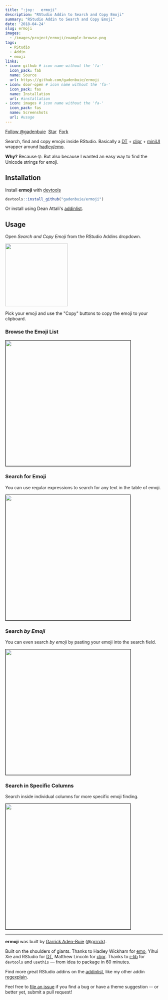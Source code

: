 ```yaml
---
title: ":joy:   ermoji"
description: "RStudio Addin to Search and Copy Emoji"
summary: "RStudio Addin to Search and Copy Emoji"
date: '2018-04-24'
slug: ermoji
images:
  - /images/project/ermoji/example-browse.png
tags:
  - RStudio
  - Addin
  - emoji
links:
- icon: github # icon name without the 'fa-'
  icon_pack: fab
  name: Source
  url: https://github.com/gadenbuie/ermoji
- icon: door-open # icon name without the 'fa-'
  icon_pack: fas
  name: Installation
  url: #installation
- icon: images # icon name without the 'fa-'
  icon_pack: fas
  name: Screenshots
  url: #usage
---
```


[ermoji-src]: https://github.com/gadenbuie/ermoji
[emo]: https://github.com/hadley/emo
[DT]: https://rstudio.github.io/DT
[clipr]: https://github.com/mdlincoln/clipr
[devtools]: https://github.com/r-lib/devtools
[miniUI]: http://shiny.rstudio.com/articles/gadget-ui.html
[addinlist]: https://github.com/daattali/addinslist

<!-- https://buttons.github.io/ -->
<a class="github-button" href="https://github.com/gadenbuie" data-show-count="true" aria-label="Follow @gadenbuie on GitHub">Follow &commat;gadenbuie</a>&nbsp;
<a class="github-button" href="https://github.com/gadenbuie/ermoji" data-icon="octicon-star" data-show-count="true" aria-label="Star gadenbuie/ermoji on GitHub">Star</a>&nbsp;
<a class="github-button" href="https://github.com/gadenbuie/ermoji/fork" data-icon="octicon-repo-forked" data-show-count="true" aria-label="Fork gadenbuie/ermoji on GitHub">Fork</a>

Search, find and copy emojis inside RStudio.
Basically a [DT] + [clipr] + [miniUI] wrapper around [hadley/emo][emo].

**Why?** Because 🤓. But also because I wanted an easy way to find the Unicode strings for emoji.

## Installation

Install **ermoji** with [devtools]

``` r
devtools::install_github("gadenbuie/ermoji")
```

Or install using Dean Attali's [addinlist].

## Usage

Open *Search and Copy Emoji* from the RStudio Addins dropdown.

<img src="/images/project/ermoji/addins-list.png" width="200px">

Pick your emoji and use the "Copy" buttons to copy the emoji to your clipboard.

### Browse the Emoji List

<img src="/images/project/ermoji/example-browse.png" width="400px" style="border: solid 1px black">

### Search for Emoji

You can use regular expressions to search for any text in the table of emoji.

<img src="/images/project/ermoji/example-global-search.png" width="400px" style="border: solid 1px black">

### Search *by Emoji*

You can even search *by emoji* by pasting your emoji into the search field.

<img src="/images/project/ermoji/example-emoji-search.png" width="400px" style="border: solid 1px black">

### Search in Specific Columns

Search inside individual columns for more specific emoji finding.

<img src="/images/project/ermoji/example-column-search.png" width="400px" style="border: solid 1px black">

***

**ermoji** was built by [Garrick Aden-Buie](https://www.garrickadenbuie.com) ([&commat;grrrck](https://twitter.com/grrrck)).

Built on the shoulders of giants. Thanks to Hadley Wickham for [emo], Yihui Xie and RStudio for [DT], Matthew Lincoln for [clipr]. Thanks to [r-lib](https://github.com/r-lib) for `devtools` and `usethis` — from idea to package in 60 minutes.

Find more great RStudio addins on the [addinlist], like my other addin [regexplain](https://github.com/gadenbuie/regexplain).

Feel free to [file an issue](https://github.com/gadenbuie/ermoji/issues) if you find a bug or have a theme suggestion -- or better yet, submit a pull request!
